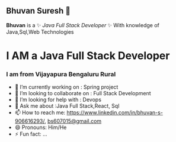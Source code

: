 ## Bhuvan Suresh 👋


**Bhuvan** is a ✨ _Java Full Stack Developer_ ✨ With knowledge of Java,Sql,Web Technologies

<h1>I AM a Java Full Stack Developer</h1>

<h3>I am from Vijayapura Bengaluru Rural</h3>

- 🔭 I’m currently working on : Spring project
- 👯 I’m looking to collaborate on : Full Stack Development
- 🤔 I’m looking for help with : Devops
- 💬 Ask me about :Java Full Stack,React, Sql
- 📫 How to reach me: https://www.linkedin.com/in/bhuvan-s-906616293/, bs607015@gmail.com
- 😄 Pronouns: Him/He
- ⚡ Fun fact: ...


